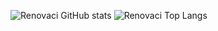 ![Renovaci GitHub stats](https://github-readme-stats.vercel.app/api?username=renovacibr&show_icons=true&theme=dark&count_private=true)
![Renovaci Top Langs](https://github-readme-stats.vercel.app/api/top-langs/?username=renovacibr&theme=dark&count_private=true)

